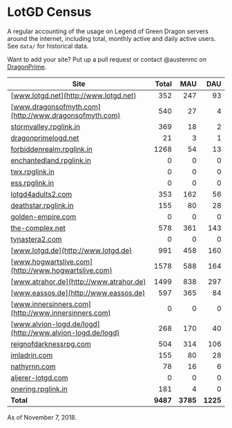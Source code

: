 # LotGD Census
A regular accounting of the usage on Legend of Green Dragon servers around the internet, including total, monthly active and daily active users. See `data/` for historical data.

Want to add your site? Put up a pull request or contact @austenmc on [DragonPrime](http://dragonprime.net).


Site | Total | MAU | DAU
--- | ---:| ---:| ---:
[www.lotgd.net](http://www.lotgd.net)|352|247|93
[www.dragonsofmyth.com](http://www.dragonsofmyth.com)|540|27|4
[stormvalley.rpglink.in](http://stormvalley.rpglink.in)|369|18|2
[dragonprimelogd.net](http://dragonprimelogd.net)|21|3|1
[forbiddenrealm.rpglink.in](http://forbiddenrealm.rpglink.in)|1268|54|13
[enchantedland.rpglink.in](http://enchantedland.rpglink.in)|0|0|0
[twx.rpglink.in](http://twx.rpglink.in)|0|0|0
[ess.rpglink.in](http://ess.rpglink.in)|0|0|0
[lotgd4adults2.com](http://lotgd4adults2.com)|353|162|56
[deathstar.rpglink.in](http://deathstar.rpglink.in)|155|80|28
[golden-empire.com](http://golden-empire.com)|0|0|0
[the-complex.net](http://the-complex.net)|578|361|143
[tynastera2.com](http://tynastera2.com)|0|0|0
[www.lotgd.de](http://www.lotgd.de)|991|458|160
[www.hogwartslive.com](http://www.hogwartslive.com)|1578|588|164
[www.atrahor.de](http://www.atrahor.de)|1499|838|297
[www.eassos.de](http://www.eassos.de)|597|365|84
[www.innersinners.com](http://www.innersinners.com)|0|0|0
[www.alvion-logd.de/logd](http://www.alvion-logd.de/logd)|268|170|40
[reignofdarknessrpg.com](http://reignofdarknessrpg.com)|504|314|106
[imladrin.com](http://imladrin.com)|155|80|28
[nathyrnn.com](http://nathyrnn.com)|78|16|6
[aljerer-lotgd.com](http://aljerer-lotgd.com)|0|0|0
[onering.rpglink.in](http://onering.rpglink.in)|181|4|0
**Total**|**9487**|**3785**|**1225**

As of November 7, 2018.
